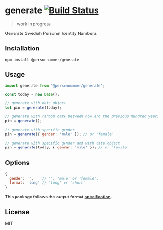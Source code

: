 # generate [![Build Status](https://github.com/personnummer/js-generate/workflows/build/badge.svg)](https://github.com/personnummer/js-generate/actions)

> work in progress

Generate Swedish Personal Identity Numbers.

## Installation

```
npm install @personnummer/generate
```

## Usage

```js
import generate from '@personnummer/generate';

const today = new Date();

// generate with date object
let pin = generate(today);

// generate with random date between now and the previous hundred years and the next hundred years
pin = generate();

// generate with specific gender
pin = generate({ gender: 'male' }); // or 'female'

// generate with specific gender and with date object
pin = generate(today, { gender: 'male' }); // or 'female'
```

## Options

```js
{
  gender: '',    // '', 'male' or 'female',
  format: 'long' // 'long' or 'short'
}
```

This package follows the output format [specification](https://github.com/personnummer/meta#short-format).

## License

MIT